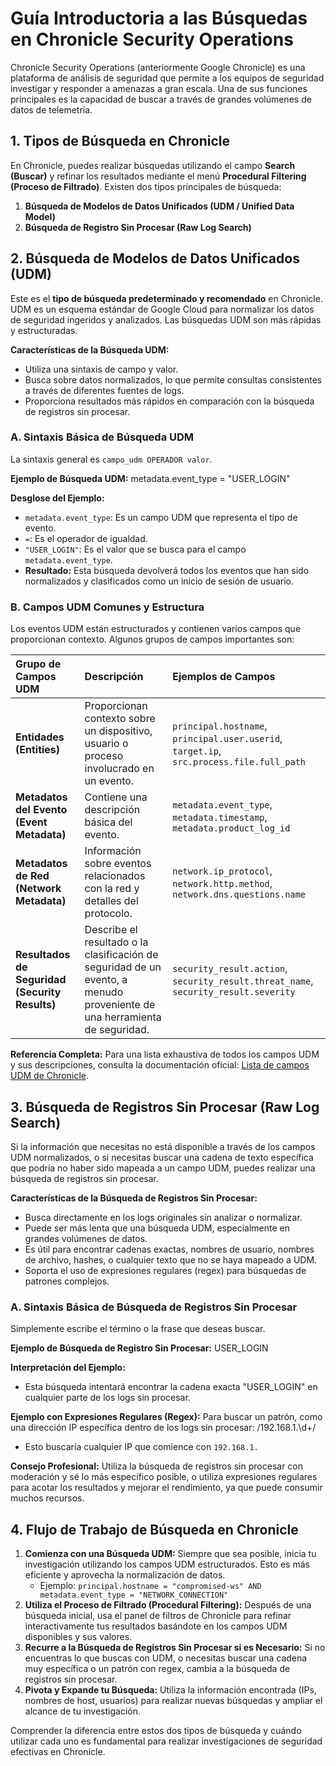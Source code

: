 # Guía Introductoria a las Búsquedas en Chronicle Security Operations

Chronicle Security Operations (anteriormente Google Chronicle) es una plataforma de análisis de seguridad que permite a los equipos de seguridad investigar y responder a amenazas a gran escala. Una de sus funciones principales es la capacidad de buscar a través de grandes volúmenes de datos de telemetría.

## 1. Tipos de Búsqueda en Chronicle

En Chronicle, puedes realizar búsquedas utilizando el campo **Search (Buscar)** y refinar los resultados mediante el menú **Procedural Filtering (Proceso de Filtrado)**. Existen dos tipos principales de búsqueda:

1.  **Búsqueda de Modelos de Datos Unificados (UDM / Unified Data Model)**
2.  **Búsqueda de Registro Sin Procesar (Raw Log Search)**

## 2. Búsqueda de Modelos de Datos Unificados (UDM)

Este es el **tipo de búsqueda predeterminado y recomendado** en Chronicle. UDM es un esquema estándar de Google Cloud para normalizar los datos de seguridad ingeridos y analizados. Las búsquedas UDM son más rápidas y estructuradas.

**Características de la Búsqueda UDM:**
*   Utiliza una sintaxis de campo y valor.
*   Busca sobre datos normalizados, lo que permite consultas consistentes a través de diferentes fuentes de logs.
*   Proporciona resultados más rápidos en comparación con la búsqueda de registros sin procesar.

### A. Sintaxis Básica de Búsqueda UDM

La sintaxis general es `campo_udm OPERADOR valor`.

**Ejemplo de Búsqueda UDM:**
metadata.event_type = "USER_LOGIN"


**Desglose del Ejemplo:**
*   `metadata.event_type`: Es un campo UDM que representa el tipo de evento.
*   `=`: Es el operador de igualdad.
*   `"USER_LOGIN"`: Es el valor que se busca para el campo `metadata.event_type`.
*   **Resultado:** Esta búsqueda devolverá todos los eventos que han sido normalizados y clasificados como un inicio de sesión de usuario.

### B. Campos UDM Comunes y Estructura

Los eventos UDM están estructurados y contienen varios campos que proporcionan contexto. Algunos grupos de campos importantes son:

| Grupo de Campos UDM      | Descripción                                                                                                                               | Ejemplos de Campos                                                               |
| :----------------------- | :---------------------------------------------------------------------------------------------------------------------------------------- | :------------------------------------------------------------------------------- |
| **Entidades (Entities)** | Proporcionan contexto sobre un dispositivo, usuario o proceso involucrado en un evento.                                                     | `principal.hostname`, `principal.user.userid`, `target.ip`, `src.process.file.full_path` |
| **Metadatos del Evento (Event Metadata)** | Contiene una descripción básica del evento.                                                                                    | `metadata.event_type`, `metadata.timestamp`, `metadata.product_log_id`           |
| **Metadatos de Red (Network Metadata)** | Información sobre eventos relacionados con la red y detalles del protocolo.                                                      | `network.ip_protocol`, `network.http.method`, `network.dns.questions.name`       |
| **Resultados de Seguridad (Security Results)** | Describe el resultado o la clasificación de seguridad de un evento, a menudo proveniente de una herramienta de seguridad. | `security_result.action`, `security_result.threat_name`, `security_result.severity` |

**Referencia Completa:**
Para una lista exhaustiva de todos los campos UDM y sus descripciones, consulta la documentación oficial: [Lista de campos UDM de Chronicle](https://cloud.google.com/chronicle/docs/reference/udm-field-reference).

## 3. Búsqueda de Registros Sin Procesar (Raw Log Search)

Si la información que necesitas no está disponible a través de los campos UDM normalizados, o si necesitas buscar una cadena de texto específica que podría no haber sido mapeada a un campo UDM, puedes realizar una búsqueda de registros sin procesar.

**Características de la Búsqueda de Registros Sin Procesar:**
*   Busca directamente en los logs originales sin analizar o normalizar.
*   Puede ser más lenta que una búsqueda UDM, especialmente en grandes volúmenes de datos.
*   Es útil para encontrar cadenas exactas, nombres de usuario, nombres de archivo, hashes, o cualquier texto que no se haya mapeado a UDM.
*   Soporta el uso de expresiones regulares (regex) para búsquedas de patrones complejos.

### A. Sintaxis Básica de Búsqueda de Registros Sin Procesar

Simplemente escribe el término o la frase que deseas buscar.

**Ejemplo de Búsqueda de Registro Sin Procesar:**
USER_LOGIN


**Interpretación del Ejemplo:**
*   Esta búsqueda intentará encontrar la cadena exacta "USER_LOGIN" en cualquier parte de los logs sin procesar.

**Ejemplo con Expresiones Regulares (Regex):**
Para buscar un patrón, como una dirección IP específica dentro de los logs sin procesar:
/192.168.1.\d+/

*   Esto buscaría cualquier IP que comience con `192.168.1.`

**Consejo Profesional:** Utiliza la búsqueda de registros sin procesar con moderación y sé lo más específico posible, o utiliza expresiones regulares para acotar los resultados y mejorar el rendimiento, ya que puede consumir muchos recursos.

## 4. Flujo de Trabajo de Búsqueda en Chronicle

1.  **Comienza con una Búsqueda UDM:** Siempre que sea posible, inicia tu investigación utilizando los campos UDM estructurados. Esto es más eficiente y aprovecha la normalización de datos.
    *   Ejemplo: `principal.hostname = "compromised-ws" AND metadata.event_type = "NETWORK_CONNECTION"`
2.  **Utiliza el Proceso de Filtrado (Procedural Filtering):** Después de una búsqueda inicial, usa el panel de filtros de Chronicle para refinar interactivamente tus resultados basándote en los campos UDM disponibles y sus valores.
3.  **Recurre a la Búsqueda de Registros Sin Procesar si es Necesario:** Si no encuentras lo que buscas con UDM, o necesitas buscar una cadena muy específica o un patrón con regex, cambia a la búsqueda de registros sin procesar.
4.  **Pivota y Expande tu Búsqueda:** Utiliza la información encontrada (IPs, nombres de host, usuarios) para realizar nuevas búsquedas y ampliar el alcance de tu investigación.

Comprender la diferencia entre estos dos tipos de búsqueda y cuándo utilizar cada uno es fundamental para realizar investigaciones de seguridad efectivas en Chronicle.